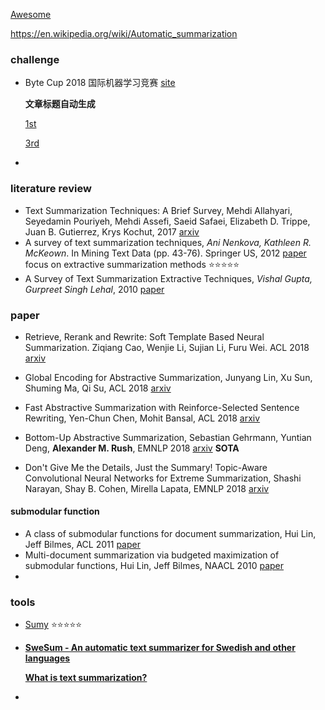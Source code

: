 [Awesome](https://github.com/icoxfog417/awesome-text-summarization)

https://en.wikipedia.org/wiki/Automatic_summarization



### challenge

+ Byte Cup 2018 国际机器学习竞赛 [site](https://www.biendata.com/competition/bytecup2018/) 

  **文章标题自动生成**

  [1st](https://mp.weixin.qq.com/s/2Mh68gfbG_5gKnoICuRmeA) 

  [3rd](https://github.com/iwangjian/ByteCup2018) 

+ 



### literature review

+ Text Summarization Techniques: A Brief Survey, Mehdi Allahyari, Seyedamin Pouriyeh, Mehdi Assefi, Saeid Safaei, Elizabeth D. Trippe, Juan B. Gutierrez, Krys Kochut, 2017 [arxiv](https://arxiv.org/abs/1707.02268) 
+ A survey of text summarization techniques, *Ani Nenkova, Kathleen R. McKeown*. In Mining Text Data (pp. 43-76). Springer US, 2012 [paper](https://pdfs.semanticscholar.org/8d7f/6dc8b0b9101580cc96f1f303d1eba3d590af.pdf) focus on extractive summarization methods :star::star::star::star::star:
+ A Survey of Text Summarization Extractive Techniques,  *Vishal Gupta, Gurpreet Singh Lehal*, 2010 [paper](http://www.learnpunjabi.org/pdf/survey-paper.pdf) 



### paper

+ Retrieve, Rerank and Rewrite: Soft Template Based Neural Summarization. Ziqiang Cao, Wenjie Li, Sujian Li, Furu Wei. ACL 2018 [arxiv](https://aclanthology.info/papers/P18-1015/p18-1015) 
+ Global Encoding for Abstractive Summarization, Junyang Lin, Xu Sun, Shuming Ma, Qi Su, ACL 2018 [arxiv](https://arxiv.org/abs/1805.03989) 
+ Fast Abstractive Summarization with Reinforce-Selected Sentence Rewriting, Yen-Chun Chen, Mohit Bansal, ACL 2018 [arxiv](https://arxiv.org/abs/1805.11080?context=cs.LG) 



+ Bottom-Up Abstractive Summarization, Sebastian Gehrmann, Yuntian Deng, **Alexander M. Rush**, EMNLP 2018 [arxiv](https://arxiv.org/abs/1808.10792) **SOTA**
+ Don't Give Me the Details, Just the Summary! Topic-Aware Convolutional Neural Networks for Extreme Summarization, Shashi Narayan, Shay B. Cohen, Mirella Lapata, EMNLP 2018 [arxiv](https://arxiv.org/abs/1808.08745) 



#### submodular function

- A class of submodular functions for document summarization, Hui Lin, Jeff Bilmes, ACL 2011 [paper](http://www.anthology.aclweb.org/P/P11/P11-1052.pdf) 
- Multi-document summarization via budgeted maximization of submodular functions, Hui Lin, Jeff Bilmes, NAACL 2010 [paper](http://www.aclweb.org/anthology/N10-1134) 
- 

### tools

+ [Sumy](https://github.com/miso-belica/sumy) :star::star::star::star::star: 

+ [**SweSum - An automatic text summarizer for Swedish and other languages**](http://swesum.nada.kth.se/index.html) 

  [**What is text summarization?**](http://www.dsv.su.se/~hercules/textsammanfattningeng.html) 

+ 

